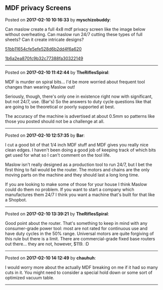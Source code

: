 ## MDF privacy Screens
Posted on **2017-02-10 10:16:33** by **myschizobuddy**:

Can maslow create a full 4x8 mdf privacy screen like the image below without overheating. Can maslow run 24/7 cutting these types of full sheets?  Can it create intricate designs?

[51bb11654cfe5efe528d6b2dd4f6a620](//muut.com/u/maslowcnc/s2/:maslowcnc:YBVi:51bb11654cfe5efe528d6b2dd4f6a620.jpg.jpg) 



 [1b6a2ea870fc9b32c77388fa30322149](//muut.com/u/maslowcnc/s3/:maslowcnc:JGx0:1b6a2ea870fc9b32c77388fa30322149.jpg.jpg)

---

Posted on **2017-02-10 11:42:44** by **TheRiflesSpiral**:

MDF is murder on spiral bits... I'd be more worried about frequent tool changes than wearing Maslow out!



Seriously, though, there's only one in existence right now with significant, but not 24/7, use. (Bar's) So the answers to duty cycle questions like that are going to be theoretical or poorly supported at best.



The accuracy of the machine is advertised at about 0.5mm so patterns like those you posted should not be a challenge at all.

---

Posted on **2017-02-10 12:57:35** by **Bar**:

I cut a good bit of that 1/4 inch MDF stuff and MDF gives you really nice clean edges. I haven't been doing a good job of keeping track of which bits get used for what so I can't comment on the tool life.



Maslow isn't really designed as a production tool to run 24/7, but I bet the first thing to fail would be the router. The motors and chains are the only moving parts on the machine and they should last a long long time.



If you are looking to make some of those for your house I think Maslow could do them no problem. If you want to start a company which manufactures them 24/7 I think you want a machine that's built for that like a Shopbot.

---

Posted on **2017-02-10 13:39:21** by **TheRiflesSpiral**:

Good point about the router. That's something to keep in mind with any consumer-grade power tool: most are not rated for continuous use and have duty cycles in the 50% range. Universal motors are quite forgiving of this rule but there is a limit. There are commercial-grade fixed base routers out there... they are not, however, $119. :D

---

Posted on **2017-02-10 14:12:49** by **chauhuh**:

I would worry more about the actually MDF breaking on me if it had so many cuts in it. You might need to consider a special hold down or some sort of optimized vacuum table.

---

